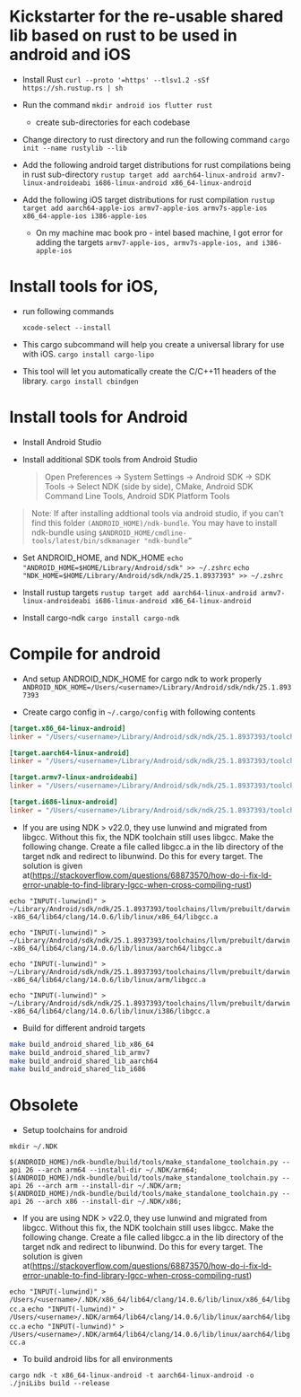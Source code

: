 # Kickstarter for the re-usable shared lib based on rust to be used in android and iOS

* Install Rust
`curl --proto '=https' --tlsv1.2 -sSf https://sh.rustup.rs | sh`

* Run the command
`mkdir android ios flutter rust`
  - create sub-directories for each codebase

* Change directory to rust directory and run the following command
`cargo init --name rustylib --lib`

* Add the following android target distributions for rust compilations being in rust sub-directory
`rustup target add aarch64-linux-android armv7-linux-androideabi i686-linux-android x86_64-linux-android`

* Add the following iOS target distributions for rust compilation
`rustup target add aarch64-apple-ios armv7-apple-ios armv7s-apple-ios x86_64-apple-ios i386-apple-ios`
  - On my machine mac book pro - intel based machine, I got error for adding the targets
  `armv7-apple-ios, armv7s-apple-ios, and i386-apple-ios`

# Install tools for iOS,

* run following commands

  `xcode-select --install`

* This cargo subcommand will help you create a universal library for use with iOS.
  `cargo install cargo-lipo`

* This tool will let you automatically create the C/C++11 headers of the library.
  `cargo install cbindgen`

# Install tools for Android

* Install Android Studio

* Install additional SDK tools from Android Studio
  > Open Preferences -> System Settings -> Android SDK -> SDK Tools -> Select NDK (side by side), CMake, Android SDK Command Line Tools, Android SDK Platform Tools

> Note: If after installing addtional tools via android studio, if you can't find this folder `(ANDROID_HOME)/ndk-bundle`. You may have to install ndk-bundle using 
`$ANDROID_HOME/cmdline-tools/latest/bin/sdkmanager "ndk-bundle”`

* Set ANDROID_HOME, and NDK_HOME
`echo "ANDROID_HOME=$HOME/Library/Android/sdk" >> ~/.zshrc`
`echo "NDK_HOME=$HOME/Library/Android/sdk/ndk/25.1.8937393" >> ~/.zshrc`

* Install rustup targets
`rustup target add aarch64-linux-android armv7-linux-androideabi i686-linux-android x86_64-linux-android`

* Install cargo-ndk
`cargo install cargo-ndk`

# Compile for android
* And setup ANDROID_NDK_HOME for cargo ndk to work properly
`ANDROID_NDK_HOME=/Users/<username>/Library/Android/sdk/ndk/25.1.8937393`

* Create cargo config in `~/.cargo/config` with following contents

```toml
[target.x86_64-linux-android]
linker = "/Users/<username>/Library/Android/sdk/ndk/25.1.8937393/toolchains/llvm/prebuilt/darwin-x86_64/bin/x86_64-linux-android28-clang"

[target.aarch64-linux-android]
linker = "/Users/<username>/Library/Android/sdk/ndk/25.1.8937393/toolchains/llvm/prebuilt/darwin-x86_64/bin/aarch64-linux-android28-clang"

[target.armv7-linux-androideabi]
linker = "/Users/<username>/Library/Android/sdk/ndk/25.1.8937393/toolchains/llvm/prebuilt/darwin-x86_64/bin/armv7a-linux-androideabi28-clang"

[target.i686-linux-android]
linker = "/Users/<username>/Library/Android/sdk/ndk/25.1.8937393/toolchains/llvm/prebuilt/darwin-x86_64/bin/i686-linux-android28-clang"
```

* If you are using NDK > v22.0, they use lunwind and migrated from libgcc. Without this fix, the NDK toolchain still uses libgcc. Make the following change. Create a file called libgcc.a in the lib directory of the target ndk and redirect to libunwind. Do this for every target. The solution is given at(https://stackoverflow.com/questions/68873570/how-do-i-fix-ld-error-unable-to-find-library-lgcc-when-cross-compiling-rust)

`echo "INPUT(-lunwind)" > ~/Library/Android/sdk/ndk/25.1.8937393/toolchains/llvm/prebuilt/darwin-x86_64/lib64/clang/14.0.6/lib/linux/x86_64/libgcc.a`

`echo "INPUT(-lunwind)" > ~/Library/Android/sdk/ndk/25.1.8937393/toolchains/llvm/prebuilt/darwin-x86_64/lib64/clang/14.0.6/lib/linux/aarch64/libgcc.a`

`echo "INPUT(-lunwind)" > ~/Library/Android/sdk/ndk/25.1.8937393/toolchains/llvm/prebuilt/darwin-x86_64/lib64/clang/14.0.6/lib/linux/arm/libgcc.a`

`echo "INPUT(-lunwind)" > ~/Library/Android/sdk/ndk/25.1.8937393/toolchains/llvm/prebuilt/darwin-x86_64/lib64/clang/14.0.6/lib/linux/i386/libgcc.a`

* Build for different android targets
```bash
make build_android_shared_lib_x86_64
make build_android_shared_lib_armv7
make build_android_shared_lib_aarch64
make build_android_shared_lib_i686
```

# Obsolete
* Setup toolchains for android
```
mkdir ~/.NDK

$(ANDROID_HOME)/ndk-bundle/build/tools/make_standalone_toolchain.py --api 26 --arch arm64 --install-dir ~/.NDK/arm64;
$(ANDROID_HOME)/ndk-bundle/build/tools/make_standalone_toolchain.py --api 26 --arch arm --install-dir ~/.NDK/arm;
$(ANDROID_HOME)/ndk-bundle/build/tools/make_standalone_toolchain.py --api 26 --arch x86 --install-dir ~/.NDK/x86;
```

* If you are using NDK > v22.0, they use lunwind and migrated from libgcc. Without this fix, the NDK toolchain still uses libgcc. Make the following change. Create a file called libgcc.a in the lib directory of the target ndk and redirect to libunwind. Do this for every target. The solution is given at(https://stackoverflow.com/questions/68873570/how-do-i-fix-ld-error-unable-to-find-library-lgcc-when-cross-compiling-rust)

`echo "INPUT(-lunwind)" > /Users/<username>/.NDK/x86_64/lib64/clang/14.0.6/lib/linux/x86_64/libgcc.a`
`echo "INPUT(-lunwind)" > /Users/<username>/.NDK/arm64/lib64/clang/14.0.6/lib/linux/aarch64/libgcc.a`
`echo "INPUT(-lunwind)" > /Users/<username>/.NDK/arm64/lib64/clang/14.0.6/lib/linux/aarch64/libgcc.a`

* To build android libs for all environments
```
cargo ndk -t x86_64-linux-android -t aarch64-linux-android -o ./jniLibs build --release
```
